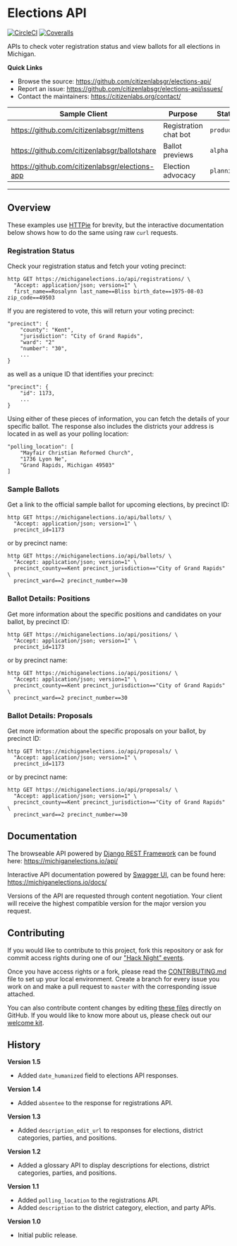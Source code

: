 # Elections API

[![CircleCI](https://img.shields.io/circleci/build/github/citizenlabsgr/elections-api)](https://circleci.com/gh/citizenlabsgr/elections-api)
[![Coveralls](https://img.shields.io/coveralls/github/citizenlabsgr/elections-api)](https://coveralls.io/github/citizenlabsgr/elections-api)

<!-- content -->

APIs to check voter registration status and view ballots for all elections in Michigan.

**Quick Links**

- Browse the source: https://github.com/citizenlabsgr/elections-api/
- Report an issue: https://github.com/citizenlabsgr/elections-api/issues/
- Contact the maintainers: https://citizenlabs.org/contact/

| Sample Client                                                           | Purpose                                        | Status       |
| ----------------------------------------------------------------------- | ---------------------------------------------- | ------------ |
| https://github.com/citizenlabsgr/mittens                                | Registration chat bot &nbsp;&nbsp;&nbsp;&nbsp; | `production` |
| https://github.com/citizenlabsgr/ballotshare                            | Ballot previews                                | `alpha`      |
| https://github.com/citizenlabsgr/elections-app &nbsp;&nbsp;&nbsp;&nbsp; | Election advocacy                              | `planning`   |

---

## Overview

These examples use [HTTPie](https://httpie.org/) for brevity, but the interactive documentation below shows how to do the same using raw `curl` requests.

### Registration Status

Check your registration status and fetch your voting precinct:

```
http GET https://michiganelections.io/api/registrations/ \
  "Accept: application/json; version=1" \
  first_name==Rosalynn last_name==Bliss birth_date==1975-08-03 zip_code==49503
```

If you are registered to vote, this will return your voting precinct:

```
"precinct": {
    "county": "Kent",
    "jurisdiction": "City of Grand Rapids",
    "ward": "2"
    "number": "30",
    ...
}
```

as well as a unique ID that identifies your precinct:

```
"precinct": {
    "id": 1173,
    ...
}
```

Using either of these pieces of information, you can fetch the details of your specific ballot. The response also includes the districts your address is located in as well as your polling location:

```
"polling_location": [
    "Mayfair Christian Reformed Church",
    "1736 Lyon Ne",
    "Grand Rapids, Michigan 49503"
]
```

### Sample Ballots

Get a link to the official sample ballot for upcoming elections, by precinct ID:

```
http GET https://michiganelections.io/api/ballots/ \
  "Accept: application/json; version=1" \
  precinct_id=1173
```

or by precinct name:

```
http GET https://michiganelections.io/api/ballots/ \
  "Accept: application/json; version=1" \
  precinct_county==Kent precinct_jurisdiction=="City of Grand Rapids" \
  precinct_ward==2 precinct_number==30
```

### Ballot Details: Positions

Get more information about the specific positions and candidates on your ballot, by precinct ID:

```
http GET https://michiganelections.io/api/positions/ \
  "Accept: application/json; version=1" \
  precinct_id=1173
```

or by precinct name:

```
http GET https://michiganelections.io/api/positions/ \
  "Accept: application/json; version=1" \
  precinct_county==Kent precinct_jurisdiction=="City of Grand Rapids" \
  precinct_ward==2 precinct_number==30
```

### Ballot Details: Proposals

Get more information about the specific proposals on your ballot, by precinct ID:

```
http GET https://michiganelections.io/api/proposals/ \
  "Accept: application/json; version=1" \
  precinct_id=1173
```

or by precinct name:

```
http GET https://michiganelections.io/api/proposals/ \
  "Accept: application/json; version=1" \
  precinct_county==Kent precinct_jurisdiction=="City of Grand Rapids" \
  precinct_ward==2 precinct_number==30
```

## Documentation

The browseable API powered by [Django REST Framework](https://www.django-rest-framework.org) can be found here: https://michiganelections.io/api/

Interactive API documentation powered by [Swagger UI](https://swagger.io/tools/swagger-ui/), can be found here: https://michiganelections.io/docs/

Versions of the API are requested through content negotiation. Your client will receive the highest compatible version for the major version you request.

## Contributing

If you would like to contribute to this project, fork this repository or ask for commit access rights during one of our ["Hack Night" events](https://citizenlabs.org/join_us/).

Once you have access rights or a fork, please read the [CONTRIBUTING.md](https://github.com/citizenlabsgr/elections-api/blob/master/CONTRIBUTING.md) file to set up your local environment. Create a branch for every issue you work on and make a pull request to `master` with the corresponding issue attached.

You can also contribute content changes by editing [these files](https://github.com/citizenlabsgr/elections-api/tree/master/content) directly on GitHub. If you would like to know more about us, please check out our [welcome kit](https://github.com/citizenlabsgr/read-first).

## History

**Version 1.5**

- Added `date_humanized` field to elections API responses.

**Version 1.4**

- Added `absentee` to the response for registrations API.

**Version 1.3**

- Added `description_edit_url` to responses for elections, district categories, parties, and positions.

**Version 1.2**

- Added a glossary API to display descriptions for elections, district categories, parties, and positions.

**Version 1.1**

- Added `polling_location` to the registrations API.
- Added `description` to the district category, election, and party APIs.

**Version 1.0**

- Initial public release.
